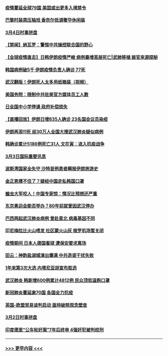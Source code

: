 #### [疫情蔓延全球79国 美囯或出更多入境禁令](../pages/prog202/a102791179.md?t=03040831) 
#### [巴黎时装周压轴戏  香奈尔低调奢华休闲装](../pages/prog202/a102791146.md?t=03040831) 
#### [3月4日时事拼盘](../pages/prog202/a102791082.md?t=03040831) 
#### [【禁闻】纳瓦罗：警惕中共操控联合国的野心](../pages/prog202/a102791040.md?t=03040831) 
#### [【全球疫情直击】日韩伊朗疫情严峻 病例暴增高层死亡|武肺移植 器官来源探秘](../pages/prog202/a102791016.md?t=03040831) 
#### [韩国病例破5千 伊朗疫情负责人确诊 77死](../pages/prog202/a102790954.md?t=03040831) 
#### [武汉翻版！伊朗死人太多用纸箱装（视频）](../pages/prog202/a102790888.md?t=03040831) 
#### [美国务院：限制中共驻美官方媒体员工人数](../pages/prog202/a102790926.md?t=03040831) 
#### [日全国中小学停课 政府补偿损失](../pages/prog202/a102790884.md?t=03040831) 
#### [【直播回放】伊朗日增835人确诊 23名国会议员染疫](../pages/prog202/a102789798.md?t=03040831) 
#### [伊朗再添11死 组30万人全国大搜武汉肺炎疑似病例](../pages/prog202/a102790794.md?t=03040831) 
#### [韩确诊累计5186例死亡31人 文在寅：进入抗疫战争](../pages/prog202/a102790745.md?t=03040831) 
#### [3月3日国际重要讯息](../pages/prog202/a102790710.md?t=03040831) 
#### [波斯湾国家全失守 沙特首例患者瞒报伊朗旅游史](../pages/prog202/a102790650.md?t=03040831) 
#### [金正恩撑不住了？疑经中国走私韩国口罩](../pages/prog202/a102790707.md?t=03040831) 
#### [蝗虫大军咬人！中国专家惊：情况比预想还严重](../pages/prog202/a102790691.md?t=03040831) 
#### [东京奥运会能否举办？80年前就曾因武汉停办](../pages/prog202/a102790620.md?t=03040831) 
#### [巴西两起武汉肺炎病例 曾赴意北 病毒基因不同](../pages/prog202/a102790556.md?t=03040831) 
#### [印尼梅拉比火山喷发 社区蒙火山灰 梭罗机场暂关闭](../pages/prog202/a102790520.md?t=03040831) 
#### [疫情期间 日本人德国看球 遭保安要求离场](../pages/prog202/a102790508.md?t=03040831) 
#### [田云：神韵盐湖城演出爆满 中共造谣干扰失败](../pages/prog202/a102790485.md?t=03040831) 
#### [1年来第3次大选 内塔尼亚胡宣布胜选](../pages/prog202/a102790417.md?t=03040831) 
#### [武汉肺炎 韩新增600例累计4812例 民众顶低温购口罩](../pages/prog202/a102790401.md?t=03040831) 
#### [新冠肺炎蔓延逾70国 各国全力抗疫](../pages/prog202/a102790236.md?t=03040831) 
#### [英国-欧盟贸易谈判启动 亟待破除观念壁垒](../pages/prog202/a102790228.md?t=03040831) 
#### [3月2日时事拼盘](../pages/prog202/a102790164.md?t=03040831) 
#### [印度德里“公车轮奸案”7年后终审 4强奸犯被判绞刑](../pages/prog202/a102790103.md?t=03040831) 

----
#### [ >>> 更早内容 <<< ](../indexes/prog202-earlier.md)
